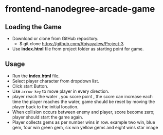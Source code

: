 # frontend-nanodegree-arcade-game 

## Loading the Game 
* Download or clone from GitHub repository.   
    * $ git clone   https://github.com/Abiyayalew/Project-3 
*	Use **index.html** file from project folder as starting point for game.

## Usage 

 * Run the **index.html** file. 
 * Select  player character from dropdown list.
 * Click start Button.
 * Use  `arrow key` to move player in every direction.
 * player reach the water , you score point , the score can increase each 
   time the player reaches the water, game should be reset by moving the 
   player back to the initial location.
 * When collision occurs between enemy and player, score become zero; 
   player should start the game again.
 * Player collects gems as per number wins in row. example  two win, blue gem,
   four win  green gem,  six win  yellow gems and  eight wins  star image




